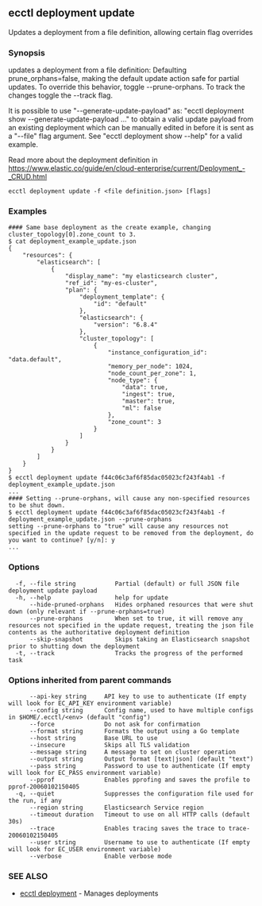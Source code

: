 ## ecctl deployment update

Updates a deployment from a file definition, allowing certain flag overrides

### Synopsis

updates a deployment from a file definition: Defaulting prune_orphans=false, making the default
update action safe for partial updates. To override this behavior, toggle --prune-orphans.
To track the changes toggle the --track flag.

It is possible to use "--generate-update-payload" as: "ecctl deployment show --generate-update-payload ..."
to obtain a valid update payload from an existing deployment which can be manually edited in
before it is sent as a "--file" flag argument. See "ecctl deployment show --help" for a valid example.

Read more about the deployment definition in https://www.elastic.co/guide/en/cloud-enterprise/current/Deployment_-_CRUD.html

```
ecctl deployment update -f <file definition.json> [flags]
```

### Examples

```
#### Same base deployment as the create example, changing cluster_topology[0].zone_count to 3.
$ cat deployment_example_update.json
{
    "resources": {
        "elasticsearch": [
            {
                "display_name": "my elasticsearch cluster",
                "ref_id": "my-es-cluster",
                "plan": {
                    "deployment_template": {
                        "id": "default"
                    },
                    "elasticsearch": {
                        "version": "6.8.4"
                    },
                    "cluster_topology": [
                        {
                            "instance_configuration_id": "data.default",
                            "memory_per_node": 1024,
                            "node_count_per_zone": 1,
                            "node_type": {
                                "data": true,
                                "ingest": true,
                                "master": true,
                                "ml": false
                            },
                            "zone_count": 3
                        }
                    ]
                }
            }
        ]
    }
}
$ ecctl deployment update f44c06c3af6f85dac05023cf243f4ab1 -f deployment_example_update.json
...
#### Setting --prune-orphans, will cause any non-specified resources to be shut down.
$ ecctl deployment update f44c06c3af6f85dac05023cf243f4ab1 -f deployment_example_update.json --prune-orphans
setting --prune-orphans to "true" will cause any resources not specified in the update request to be removed from the deployment, do you want to continue? [y/n]: y
...
```

### Options

```
  -f, --file string           Partial (default) or full JSON file deployment update payload
  -h, --help                  help for update
      --hide-pruned-orphans   Hides orphaned resources that were shut down (only relevant if --prune-orphans=true)
      --prune-orphans         When set to true, it will remove any resources not specified in the update request, treating the json file contents as the authoritative deployment definition
      --skip-snapshot         Skips taking an Elasticsearch snapshot prior to shutting down the deployment
  -t, --track                 Tracks the progress of the performed task
```

### Options inherited from parent commands

```
      --api-key string     API key to use to authenticate (If empty will look for EC_API_KEY environment variable)
      --config string      Config name, used to have multiple configs in $HOME/.ecctl/<env> (default "config")
      --force              Do not ask for confirmation
      --format string      Formats the output using a Go template
      --host string        Base URL to use
      --insecure           Skips all TLS validation
      --message string     A message to set on cluster operation
      --output string      Output format [text|json] (default "text")
      --pass string        Password to use to authenticate (If empty will look for EC_PASS environment variable)
      --pprof              Enables pprofing and saves the profile to pprof-20060102150405
  -q, --quiet              Suppresses the configuration file used for the run, if any
      --region string      Elasticsearch Service region
      --timeout duration   Timeout to use on all HTTP calls (default 30s)
      --trace              Enables tracing saves the trace to trace-20060102150405
      --user string        Username to use to authenticate (If empty will look for EC_USER environment variable)
      --verbose            Enable verbose mode
```

### SEE ALSO

* [ecctl deployment](ecctl_deployment.md)	 - Manages deployments

